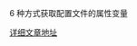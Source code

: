 6 种方式获取配置文件的属性变量

[详细文章地址](https://mp.weixin.qq.com/s?__biz=MzAxNTM4NzAyNg==&mid=2247504127&idx=1&sn=7416045cdfb893b7f284a160ff168da2&chksm=9b864002acf1c914a055c72a0b943867fc98639fb15917839aaf8d2135a64e65bd030ce7e896&token=757548970&lang=zh_CN#rd)
